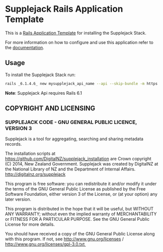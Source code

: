 Supplejack Rails Application Template
===================

This is a [Rails Application Template](http://guides.rubyonrails.org/rails_application_templates.html) for installing the Supplejack Stack.

For more information on how to configure and use this application refer to the [documentation](http://digitalnz.github.io/supplejack).

## Usage

To install the Supplejack Stack run:

```bash
rails _6.1.4.6_ new mysupplejack_api_name --api --skip-bundle -m https://raw.github.com/digitalnz/supplejack_installation/master/supplejack_api_template.rb
```

**Note**: Supplejack Api requires Rails 6.1

## COPYRIGHT AND LICENSING  

### SUPPLEJACK CODE - GNU GENERAL PUBLIC LICENCE, VERSION 3  

Supplejack is a tool for aggregating, searching and sharing metadata records. 

The installation scripts at https://github.com/DigitalNZ/supplejack_installation are Crown copyright (C) 2014, New Zealand Government. Supplejack was created by DigitalNZ at the National Library of NZ and the Department of Internal Affairs. http://digitalnz.org/supplejack

This program is free software: you can redistribute it and/or modify it under the terms of the GNU General Public License as published by the Free Software Foundation, either version 3 of the License, or (at your option) any later version.

This program is distributed in the hope that it will be useful, but WITHOUT ANY WARRANTY; without even the implied warranty of MERCHANTABILITY or FITNESS FOR A PARTICULAR PURPOSE. See the GNU General Public License for more details.

You should have received a copy of the GNU General Public License along with this program. If not, see http://www.gnu.org/licenses / http://www.gnu.org/licenses/gpl-3.0.txt 
